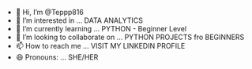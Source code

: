 - 👋 Hi, I’m @Teppp816
- 👀 I’m interested in ... DATA ANALYTICS
- 🌱 I’m currently learning ... PYTHON - Beginner Level
- 💞️ I’m looking to collaborate on ... PYTHON PROJECTS fro BEGINNERS
- 📫 How to reach me ... VISIT MY LINKEDIN PROFILE
- 😄 Pronouns: ... SHE/HER

<!---
Teppp816/Teppp816 is a ✨ special ✨ repository because its `README.md` (this file) appears on your GitHub profile.
You can click the Preview link to take a look at your changes.
--->
